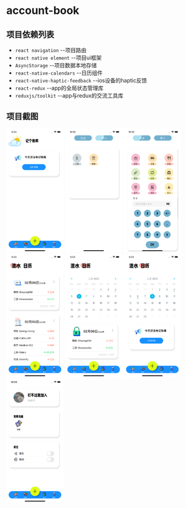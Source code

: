 # account-book
## 项目依赖列表
* `react navigation` --项目路由
* `react native element` --项目ui框架
* `AsyncStorage` --项目数据本地存储
* `react-native-calendars` --日历组件
* `react-native-haptic-feedback` --ios设备的haptic反馈
* `react-redux` --app的全局状态管理库
* `reduxjs/toolkit` --app与redux的交流工具库

## 项目截图
<img src='./readmeImage/screen-index.png' width='30%' height="30%">  <img src='./readmeImage/add-income.png' width='30%' height="30%">  <img src='./readmeImage/add-disburse.png' width='30%' height="30%">
<img src='./readmeImage/details.png' width='30%' height="30%">  <img src='./readmeImage/details-calendar.png' width='30%' height="30%">  <img src='./readmeImage/details-calendar-past.png' width='30%' height="30%">
<img src='./readmeImage/options.png' width='30%' height="30%"> 